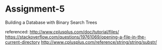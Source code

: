 # Assignment-5
Building a Database with Binary Search Trees

referenced:
http://www.cplusplus.com/doc/tutorial/files/
https://stackoverflow.com/questions/19761069/opening-a-file-in-the-current-directory
http://www.cplusplus.com/reference/string/string/substr/
